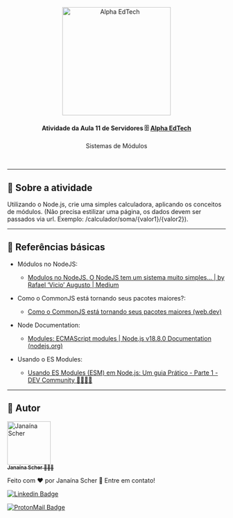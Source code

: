 <div  align="center">
	<a  href="https://www.alphaedtech.org.br/">
	<img  src="https://user-images.githubusercontent.com/79182711/187928980-1c1c834c-d92c-4565-b7b6-9cf5b644873e.png"  alt="Alpha EdTech"  title="Alpha EdTech"  width="250" />
	</a>
	<h4>
		Atividade da Aula 11 de Servidores 🗄️
		<a  href="https://www.alphaedtech.org.br/">
		Alpha EdTech
		</a>
	</h4>
	<p>Sistemas de Módulos</p>
</div>
<br /> 

--- 

## 🧐 Sobre a atividade 

Utilizando o Node.js, crie uma simples calculadora, aplicando os conceitos de módulos. (Não precisa estilizar uma página, os dados devem ser passados via url. Exemplo: /calculador/soma/{valor1}/{valor2}).

---
## 🔗 Referências básicas


- Módulos no NodeJS:
	- [Modulos no NodeJS. O NodeJS tem um sistema muito simples… | by Rafael ‘Vicio’ Augusto | Medium](https://medium.com/@rafaelvicio/modulos-no-nodejs-8d49819b660e#:~:text=O%20NodeJS%20tem%20um%20sistema%20muito%20simples%20para%20se%20trabalhar,a%20organiza%C3%A7%C3%A3o%20do%20seu%20c%C3%B3digo)
 
- Como o CommonJS está tornando seus pacotes maiores?:
	- [Como o CommonJS está tornando seus pacotes maiores (web.dev)](https://web.dev/i18n/pt/commonjs-larger-bundles/)
 
- Node Documentation:
	- [Modules: ECMAScript modules | Node.js v18.8.0 Documentation (nodejs.org)](https://nodejs.org/api/esm.html)

- Usando o ES Modules:
	- [Usando ES Modules (ESM) em Node.js: Um guia Prático - Parte 1 - DEV Community 👩‍💻👨‍💻](https://dev.to/oieduardorabelo/usando-es-modules-esm-em-node-js-um-guia-pratico-part-1-3bjp)

---  

## 🦸 Autor

<div>
	<a  href="https://github.com/janascher">
		<img src="https://avatars.githubusercontent.com/u/79182711?v=4" width="100px;" alt="Janaína Scher"/>
		<br />
		<sub>
			<b>Janaína Scher</b> 👩🏻‍💻
		</sub>
	</a>
</div>

Feito com ❤️ por Janaína Scher 👋 Entre em contato!
  
[![Linkedin Badge](https://img.shields.io/badge/LinkedIn-0077B5?style=for-the-badge&logo=linkedin&logoColor=white)](https://www.linkedin.com/in/janainascher/)

[![ProtonMail Badge](https://img.shields.io/badge/ProtonMail-8B89CC?style=for-the-badge&logo=protonmail&logoColor=white)](mailto:janainascher@protonmail.com)
